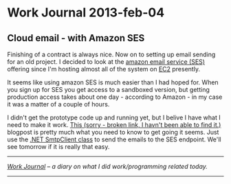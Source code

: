 # Work Journal 2013-feb-04

<h2>Cloud email - with Amazon SES</h2>
<p>
Finishing of a contract is always nice. Now on to setting up email sending for an old project. I decided to look at the <a href="http://aws.amazon.com/ses/">amazon email service (SES)</a> offering since I'm hosting almost all of the system on <a href="http://aws.amazon.com/ec2/" >EC2</a> presently. 

It seems like using amazon SES is much easier than I had hoped for. When you sign up for SES you get access to a sandboxed version, but getting production access takes about one day - according to Amazon - in my case it was a matter of a couple of hours. 

I didn't get the prototype code up and running yet, but I belive I have what I need to make it work. <a href="http://tekaris.com">This (sorry - broken link, I havn't been able to find it.)</a> blogpost is pretty much what you need to know to get going it seems. Just use the <a href="http://msdn.microsoft.com/en-us/library/system.net.mail.smtpclient.aspx">.NET SmtpClient class</a> to send the emails to the SES endpoint. We'll see tomorrow if it is really that easy. 
</p>


<hr />

<em><a href="/blog/work-journal-what-workprogramming-related-did-i-learn-today">Work Journal</a> – a diary on what I did work/programming related today.</em>

<hr />
